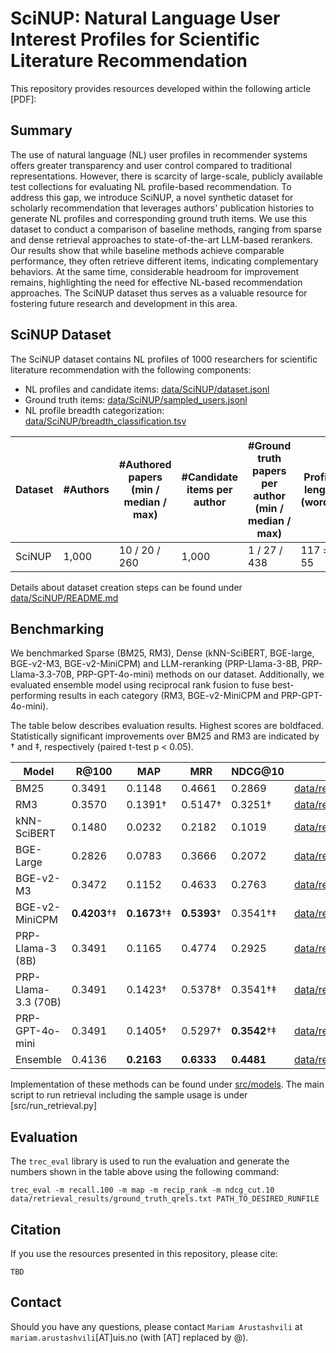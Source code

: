# SciNUP: Natural Language User Interest Profiles for Scientific Literature Recommendation

This repository provides resources developed within the following article [PDF]:

## Summary

The use of natural language (NL) user profiles in recommender systems offers greater transparency and user control compared to traditional representations. 
However, there is scarcity of large-scale, publicly available test collections for evaluating NL profile-based recommendation. 
To address this gap, we introduce SciNUP, a novel synthetic dataset for scholarly recommendation that leverages authors' publication histories to generate NL profiles and corresponding ground truth items. We use this dataset to conduct a comparison of baseline methods, ranging from sparse and dense retrieval approaches to state-of-the-art LLM-based rerankers.
Our results show that while baseline methods achieve comparable performance, they often retrieve different items, indicating complementary behaviors. At the same time, considerable headroom for improvement remains, highlighting the need for effective NL-based recommendation approaches.
The SciNUP dataset thus serves as a valuable resource for fostering future research and development in this area.

## SciNUP Dataset

The SciNUP dataset contains NL profiles of 1000 researchers for scientific literature recommendation with the following components:

- NL profiles and candidate items: [data/SciNUP/dataset.jsonl]()
- Ground truth items: [data/SciNUP/sampled_users.jsonl]()
- NL profile breadth categorization: [data/SciNUP/breadth_classification.tsv]()

| Dataset | #Authors | #Authored papers (min / median / max) | #Candidate items per author | #Ground truth papers per author (min / median / max) | Profile length (words) | #Narrow / Medium / Broad NL profiles | 
|------------|--------|--------|--------|--------|--------|--------|
| SciNUP | 1,000 | 10 / 20 / 260 | 1,000 | 1 / 27 / 438 | 117 ± 55 | 679 / 256 / 65 |

Details about dataset creation steps can be found under [data/SciNUP/README.md]()

## Benchmarking

We benchmarked Sparse (BM25, RM3), Dense (kNN-SciBERT, BGE-large, BGE-v2-M3, BGE-v2-MiniCPM) and LLM-reranking (PRP-Llama-3-8B, PRP-Llama-3.3-70B, PRP-GPT-4o-mini) methods on our dataset. Additionally, we evaluated ensemble model using reciprocal rank fusion to fuse best-performing results in each category (RM3, BGE-v2-MiniCPM and PRP-GPT-4o-mini). 

The table below describes evaluation results. Highest scores are boldfaced. Statistically significant improvements over BM25 and RM3 are indicated by † and ‡, respectively (paired t-test p < 0.05).

| Model                  | R@100   | MAP        | MRR        | NDCG@10   | Runfile
|------------------------|---------|------------|------------|-----------|-----------|
| BM25                   | 0.3491  | 0.1148     | 0.4661     | 0.2869    | [data/retrieval_results/bm25.trec]() |
| RM3                    | 0.3570  | 0.1391†    | 0.5147†    | 0.3251†   | [data/retrieval_results/rm3.trec]() |
| kNN-SciBERT            | 0.1480  | 0.0232     | 0.2182     | 0.1019    | [data/retrieval_results/knn_scibert.trec]()  |
| BGE-Large              | 0.2826  | 0.0783     | 0.3666     | 0.2072    | [data/retrieval_results/bge_large.trec]()  |
| BGE-v2-M3              | 0.3472  | 0.1152     | 0.4633     | 0.2763    | [data/retrieval_results/bge_v2_m3.trec]()  |
| BGE-v2-MiniCPM         | **0.4203**†‡ | **0.1673**†‡ | **0.5393**† | 0.3541†‡ | [data/retrieval_results/bge_v2_minicpm.trec]()  |
| PRP-Llama-3 (8B)       | 0.3491  | 0.1165     | 0.4774     | 0.2925    | [data/retrieval_results/prp_llama_8b.trec]()  |
| PRP-Llama-3.3 (70B)    | 0.3491  | 0.1423†    | 0.5378†    | 0.3541†‡ | [data/retrieval_results/prp_llama_70b.trec]()  |
| PRP-GPT-4o-mini        | 0.3491  | 0.1405†    | 0.5297†    | **0.3542**†‡ | [data/retrieval_results/prp_gpt.trec]()  |
| Ensemble               | 0.4136  | **0.2163** | **0.6333** | **0.4481** | [data/retrieval_results/rrf_fused.trec]()  |

Implementation of these methods can be found under [src/models](). The main script to run retrieval including the sample usage is under [src/run_retrieval.py]

## Evaluation

The `trec_eval` library is used to run the evaluation and generate the numbers shown in the table above using the following command:

```
trec_eval -m recall.100 -m map -m recip_rank -m ndcg_cut.10 data/retrieval_results/ground_truth_qrels.txt PATH_TO_DESIRED_RUNFILE
```

## Citation

If you use the resources presented in this repository, please cite:

```
TBD
```

## Contact

Should you have any questions, please contact `Mariam Arustashvili` at `mariam.arustashvili`[AT]uis.no (with [AT] replaced by @).

